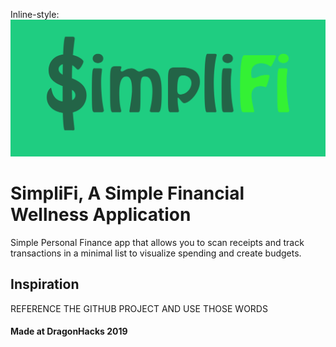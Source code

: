 Inline-style:
![alt text](https://github.com/unitehenry/simply-finance/blob/master/app/src/SimpliFiLogo.png "SimpliFi Logo")

# SimpliFi, A Simple Financial Wellness Application

Simple Personal Finance app that allows you to scan receipts and track
transactions in a minimal list to visualize spending and create budgets.

## Inspiration

REFERENCE THE GITHUB PROJECT AND USE THOSE WORDS



#### Made at DragonHacks 2019
